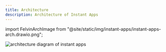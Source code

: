 ```yaml
---
title: Architecture
description: Architecture of Instant Apps
---
```


import FelvinArchImage from "@site/static/img/instant-apps/instant-apps-arch.drawio.png";

<!-- To update this diagram, open the .drawio.svg file on draw.io and export as PNG using zoom 300% for good quality. -->

<img
  alt="architecture diagram of instant apps"
  src={FelvinArchImage}
/>
